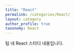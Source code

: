 ```yaml
---
title: "React"
permalink: /categories/React/
layout: category
author_profile: true
taxonomy: React
---
```


 

팀 내 React 스터디 내용입니다.